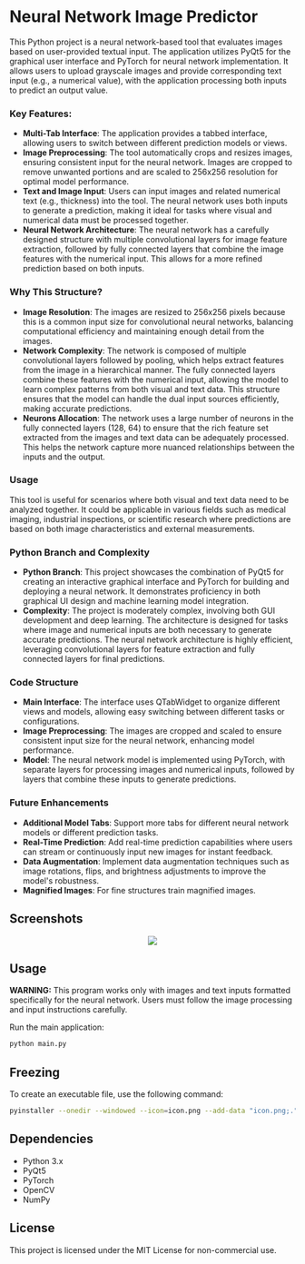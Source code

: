 # Neural Network Image Predictor

This Python project is a neural network-based tool that evaluates images based on user-provided textual input. The application utilizes PyQt5 for the graphical user interface and PyTorch for neural network implementation. It allows users to upload grayscale images and provide corresponding text input (e.g., a numerical value), with the application processing both inputs to predict an output value.

### Key Features:
- **Multi-Tab Interface**: The application provides a tabbed interface, allowing users to switch between different prediction models or views.
- **Image Preprocessing**: The tool automatically crops and resizes images, ensuring consistent input for the neural network. Images are cropped to remove unwanted portions and are scaled to 256x256 resolution for optimal model performance.
- **Text and Image Input**: Users can input images and related numerical text (e.g., thickness) into the tool. The neural network uses both inputs to generate a prediction, making it ideal for tasks where visual and numerical data must be processed together.
- **Neural Network Architecture**: The neural network has a carefully designed structure with multiple convolutional layers for image feature extraction, followed by fully connected layers that combine the image features with the numerical input. This allows for a more refined prediction based on both inputs.

### Why This Structure?
- **Image Resolution**: The images are resized to 256x256 pixels because this is a common input size for convolutional neural networks, balancing computational efficiency and maintaining enough detail from the images.
- **Network Complexity**: The network is composed of multiple convolutional layers followed by pooling, which helps extract features from the image in a hierarchical manner. The fully connected layers combine these features with the numerical input, allowing the model to learn complex patterns from both visual and text data. This structure ensures that the model can handle the dual input sources efficiently, making accurate predictions.
- **Neurons Allocation**: The network uses a large number of neurons in the fully connected layers (128, 64) to ensure that the rich feature set extracted from the images and text data can be adequately processed. This helps the network capture more nuanced relationships between the inputs and the output.

### Usage
This tool is useful for scenarios where both visual and text data need to be analyzed together. It could be applicable in various fields such as medical imaging, industrial inspections, or scientific research where predictions are based on both image characteristics and external measurements.

### Python Branch and Complexity
- **Python Branch**: This project showcases the combination of PyQt5 for creating an interactive graphical interface and PyTorch for building and deploying a neural network. It demonstrates proficiency in both graphical UI design and machine learning model integration.
- **Complexity**: The project is moderately complex, involving both GUI development and deep learning. The architecture is designed for tasks where image and numerical inputs are both necessary to generate accurate predictions. The neural network architecture is highly efficient, leveraging convolutional layers for feature extraction and fully connected layers for final predictions.

### Code Structure
- **Main Interface**: The interface uses QTabWidget to organize different views and models, allowing easy switching between different tasks or configurations.
- **Image Preprocessing**: The images are cropped and scaled to ensure consistent input size for the neural network, enhancing model performance.
- **Model**: The neural network model is implemented using PyTorch, with separate layers for processing images and numerical inputs, followed by layers that combine these inputs to generate predictions.

### Future Enhancements
- **Additional Model Tabs**: Support more tabs for different neural network models or different prediction tasks.
- **Real-Time Prediction**: Add real-time prediction capabilities where users can stream or continuously input new images for instant feedback.
- **Data Augmentation**: Implement data augmentation techniques such as image rotations, flips, and brightness adjustments to improve the model's robustness.
- **Magnified Images**: For fine structures train magnified images.

## Screenshots

<p align="center">
  <img src="https://github.com/user-attachments/assets/c88eeced-ee27-4539-9217-cd8d57e76338"/>
</p>

## Usage
**WARNING:** This program works only with images and text inputs formatted specifically for the neural network. Users must follow the image processing and input instructions carefully.

Run the main application:
```sh
python main.py
```

## Freezing
To create an executable file, use the following command:
```sh
pyinstaller --onedir --windowed --icon=icon.png --add-data "icon.png;." --add-data "10kx_weights.pth;." --hidden-import=scipy.special._cdflib --name "Image Predictor" main.py
```

## Dependencies
- Python 3.x
- PyQt5
- PyTorch
- OpenCV
- NumPy

## License
This project is licensed under the MIT License for non-commercial use.
